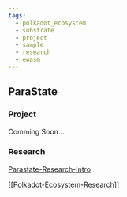 ```yaml
---
tags:
  - polkadot_ecosystem
  - substrate
  - project
  - sample
  - research
  - ewasm
---
```


## ParaState

### Project

Comming Soon...

### Research

[Parastate-Research-Intro](parastate/parastate-research-intro.md)


[[Polkadot-Ecosystem-Research]]

